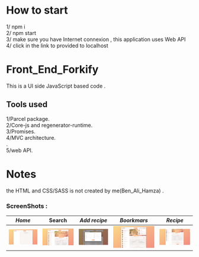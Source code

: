 # How to start

1/ npm i<br>
2/ npm start<br>
3/ make sure you have Internet connexion , this application uses Web API <br>
4/ click in the link to provided to localhost

# Front_End_Forkify

This is a UI side JavaScript based code .<br>

## Tools used

1/Parcel package.<br>
2/Core-js and regenerator-runtime.<br>
3/Promises.<br>
4/MVC architecture.<br>.<br>
5/web API.<br>

# Notes

the HTML and CSS/SASS is not created by me(Ben_Ali_Hamza) .

### ScreenShots :

|                 _Home_                  |                       Search                       |                    _Add recipe_                    |                    _Boorkmars_                    |                   _Recipe_                   |
| :-------------------------------------: | :------------------------------------------------: | :------------------------------------------------: | :-----------------------------------------------: | :------------------------------------------: |
| ![HOME](./src/img/screenShots/Home.png) | ![Search](./src/img/screenShots/recipe_search.png) | ![Add recipe](./src/img/screenShots/addRecipe.png) | ![Boorkmars](./src/img/screenShots/bookmarks.png) | ![Recipe](./src/img/screenShots/recipe2.png) |
